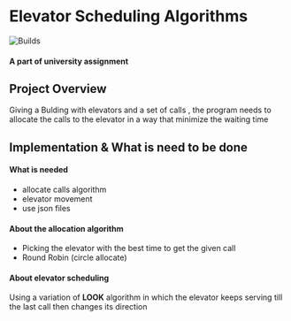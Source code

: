 # **Elevator Scheduling Algorithms**
![Builds](https://github.com/project-chip/connectedhomeip/workflows/Builds/badge.svg)


#### A part of university assignment 


## Project Overview
Giving a Bulding with elevators and a set of calls , the program needs to allocate the calls to the elevator in a way that minimize the waiting time




## Implementation & What is need to be done


#### What is needed 
- allocate calls algorithm 
- elevator movement 
- use json files 




#### About the allocation algorithm
- Picking the elevator with the best time to get the given call 
- Round Robin (circle allocate)




#### About elevator scheduling
Using a variation of **LOOK** algorithm in which the elevator keeps serving till the last call then changes its direction 
